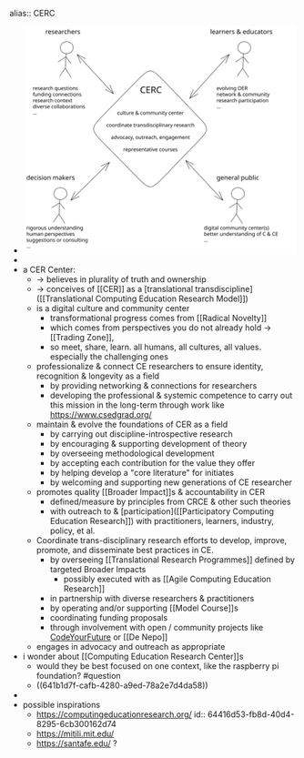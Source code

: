 alias:: CERC

- ![cer-center.svg](../assets/cer-center_1678041981960_0.svg)
-
- a CER Center:
	- -> believes in plurality of truth and ownership
	- -> conceives of [[CER]] as a [translational transdiscipline]([[Translational Computing Education Research Model]])
	- is a digital culture and community center
		- transformational progress comes from [[Radical Novelty]]
		- which comes from perspectives you do not already hold -> [[Trading Zone]],
		- so meet, share, learn. all humans, all cultures, all values. especially the challenging ones
	- professionalize & connect CE researchers to ensure identity, recognition & longevity as a field
		- by providing networking & connections for researchers
		- developing the professional & systemic competence to carry out this mission in the long-term through work like https://www.csedgrad.org/
	- maintain & evolve the foundations of CER as a field
		- by carrying out discipline-introspective research
		- by encouraging & supporting development of theory
		- by overseeing methodological development
		- by accepting each contribution for the value they offer
		- by helping develop a "core literature" for initiates
		- by welcoming and supporting new generations of CE researcher
	- promotes quality [[Broader Impact]]s & accountability in CER
		- defined/measure by principles from CRCE & other such theories
		- with outreach to & [participation]([[Participatory Computing Education Research]]) with  practitioners, learners, industry, policy, et al.
	- Coordinate trans-disciplinary research efforts to develop, improve, promote, and disseminate best practices in CE.
		- by overseeing [[Translational Research Programmes]] defined by targeted Broader Impacts
			- possibly executed with as [[Agile Computing Education Research]]
		- in partnership with diverse researchers & practitioners
		- by operating and/or supporting [[Model Course]]s
		- coordinating funding proposals
		- through involvement with open / community projects like [CodeYourFuture](https://codeyourfuture.io/) or [[De Nepo]]
	- engages in advocacy and outreach as appropriate
- i wonder about [[Computing Education Research Center]]s
	- would they be best focused on one context, like the raspberry pi foundation? #question
	- ((641b1d7f-cafb-4280-a9ed-78a2e7d4da58))
-
- possible inspirations
	- https://computingeducationresearch.org/
	  id:: 64416d53-fb8d-40d4-8295-6cb300162d74
	- https://mitili.mit.edu/
	- https://santafe.edu/ ?